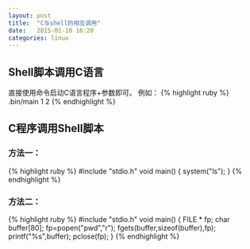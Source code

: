 ```yaml
---
layout: post
title:  "C与shell的相互调用"
date:   2015-01-10 16:20
categories: linux
---
```


## Shell脚本调用C语言

直接使用命令启动C语言程序+参数即可。
例如：
{% highlight ruby %}
.bin/main 1 2
{% endhighlight %}

## C程序调用Shell脚本

### 方法一：

{% highlight ruby %}
#include "stdio.h"
void main()
{
   system("ls");
}
{% endhighlight %}

### 方法二：

{% highlight ruby %}
#include "stdio.h"
void main()
{
   FILE * fp; 
   char buffer[80];
   fp=popen("pwd","r");
   fgets(buffer,sizeof(buffer),fp);
   printf("%s",buffer);
   pclose(fp);
}
{% endhighlight %}
